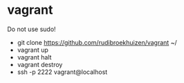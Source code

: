 vagrant
=======

Do not use sudo!

* git clone https://github.com/rudibroekhuizen/vagrant ~/
* vagrant up
* vagrant halt
* vagrant destroy
* ssh -p 2222 vagrant@localhost

